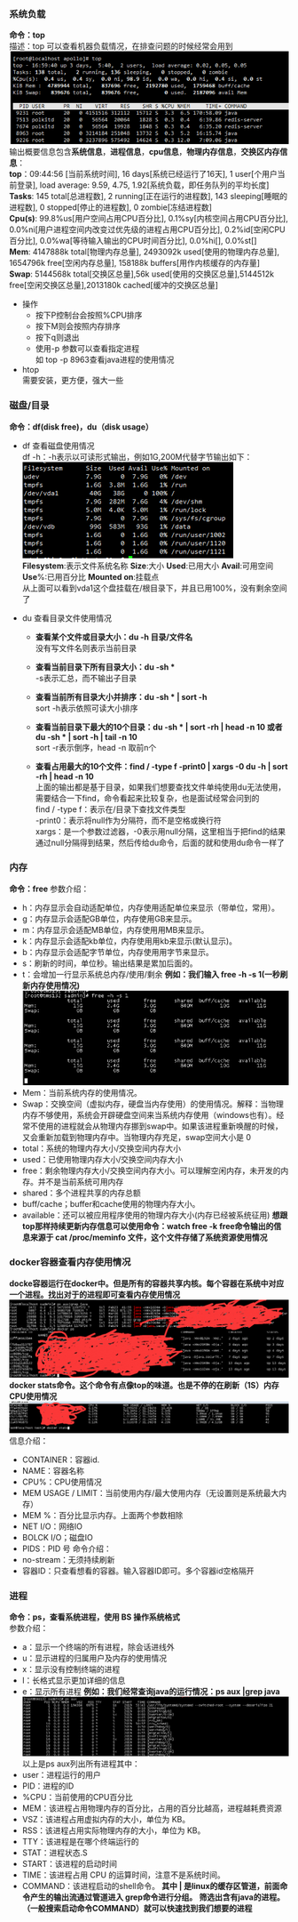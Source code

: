 ### 系统负载 
**命令：top**   
描述：top 可以查看机器负载情况，在排查问题的时候经常会用到  
![image](https://github.com/jmilktea/jmilktea/blob/master/linux/images/top.png)  
输出概要信息包含**系统信息**，**进程信息**，**cpu信息**，**物理内存信息**，**交换区内存信息**：  
**top**：09:44:56 [当前系统时间], 16 days[系统已经运行了16天], 1 user[个用户当前登录], load average: 9.59, 4.75, 1.92[系统负载，即任务队列的平均长度]  
**Tasks**: 145 total[总进程数], 2 running[正在运行的进程数], 143 sleeping[睡眠的进程数], 0 stopped[停止的进程数], 0 zombie[冻结进程数]    
**Cpu(s)**: 99.8%us[用户空间占用CPU百分比], 0.1%sy[内核空间占用CPU百分比], 0.0%ni[用户进程空间内改变过优先级的进程占用CPU百分比], 0.2%id[空闲CPU百分比], 0.0%wa[等待输入输出的CPU时间百分比], 0.0%hi[], 0.0%st[]    
**Mem**: 4147888k total[物理内存总量], 2493092k used[使用的物理内存总量], 1654796k free[空闲内存总量], 158188k buffers[用作内核缓存的内存量]  
**Swap**: 5144568k total[交换区总量],56k used[使用的交换区总量],5144512k free[空闲交换区总量],2013180k cached[缓冲的交换区总量]
- 操作
  - 按下P控制台会按照%CPU排序
  - 按下M则会按照内存排序
  - 按下q则退出
  - 使用-p 参数可以查看指定进程  
  如 top -p 8963查看java进程的使用情况
- htop   
需要安装，更方便，强大一些

### 磁盘/目录
**命令：df(disk free)，du（disk usage）**
- df 查看磁盘使用情况  
df -h：-h表示以可读形式输出，例如1G,200M代替字节输出如下：  
![image](https://github.com/jmilktea/jmilktea/blob/master/linux/images/df.png)  
**Filesystem**:表示文件系统名称  **Size**:大小  **Used**:已用大小  **Avail**:可用空间  **Use**%:已用百分比  **Mounted on**:挂载点  
从上面可以看到vda1这个盘挂载在/根目录下，并且已用100%，没有剩余空间了

- du 查看目录文件使用情况  
  - **查看某个文件或目录大小：du -h 目录/文件名**  
  没有写文件名则表示当前目录    
  
  - **查看当前目录下所有目录大小：du -sh \***   
  -s表示汇总，而不输出子目录    
  
  - **查看当前所有目录大小并排序：du -sh * | sort -h**   
  sort -h表示依照可读大小排序   
  
  - **查看当前目录下最大的10个目录：du -sh * | sort -rh | head -n 10 或者 du -sh * | sort -h | tail -n 10**    
  sort -r表示倒序，head -n 取前n个  
  
  - **查看占用最大的10个文件：find / -type f -print0 | xargs -0 du -h | sort -rh | head -n 10**   
  上面的输出都是基于目录，如果我们想要查找文件单纯使用du无法使用，需要结合一下find，命令看起来比较复杂，也是面试经常会问到的  
  find / -type f：表示在/目录下查找文件类型     
  -print0：表示将null作为分隔符，而不是空格或换行符    
  xargs：是一个参数过滤器，-0表示用null分隔，这里相当于把find的结果通过null分隔得到结果，然后传给du命令，后面的就和使用du命令一样了      
 
### 内存
**命令：free** 
参数介绍：
 - h：内存显示会自动适配单位，内存使用适配单位来显示（带单位，常用）。
 - g：内存显示会适配GB单位，内存使用GB来显示。
 - m：内存显示会适配MB单位，内存使用用MB来显示。
 - k：内存显示会适配kb单位，内存使用用kb来显示(默认显示)。
 - b：内存显示会适配字节单位，内存使用用字节来显示。
 - s：刷新的时间，单位秒。输出结果是累加后面的。
 - t：会增加一行显示系统总内存/使用/剩余
**例如：我们输入 free -h -s 1(一秒刷新内存使用情况)**
![image](https://github.com/jmilktea/jmilktea/blob/master/linux/images/free.png)
 - Mem：当前系统内存的使用情况。
 - Swap：交换空间（虚拟内存，硬盘当内存使用）的使用情况。解释：当物理内存不够使用，系统会开辟硬盘空间来当系统内存使用（windows也有）。经常不使用的进程就会从物理内存挪到swap中。如果该进程重新唤醒的时候，又会重新加载到物理内存中。当物理内存充足，swap空间大小是 0
 - total：系统的物理内存大小/交换空间内存大小
 - used：已使用物理内存大小/交换空间内存大小
 - free：剩余物理内存大小/交换空间内存大小。可以理解空闲内存，未开发的内存。并不是当前系统可用内存
 - shared：多个进程共享的内存总额
 - buff/cache；buffer和cache使用的物理内存大小。
 - available：还可以被应用程序使用的物理内存大小(内存已经被系统征用)
**想跟top那样持续更新内存信息可以使用命令：watch free -k**
**free命令输出的信息来源于 cat /proc/meminfo 文件，这个文件存储了系统资源使用情况**
  
### docker容器查看内存使用情况
**docke容器运行在docker中。但是所有的容器共享内核。每个容器在系统中对应一个进程。找出对于的进程即可查看内存使用情况**
![image](https://github.com/jmilktea/jmilktea/blob/master/linux/images/docker-ps.png)
**docker stats命令。这个命令有点像top的味道。也是不停的在刷新（1S）内存CPU使用情况**
![image](https://github.com/jmilktea/jmilktea/blob/master/linux/images/docker-stats.png)
信息介绍：
 - CONTAINER：容器id.
 - NAME：容器名称
 - CPU%：CPU使用情况
 - MEM USAGE / LIMIT：当前使用内存/最大使用内存（无设置则是系统最大内存）
 - MEM %：百分比显示内存。上面两个参数相除
 - NET I/O：网络IO
 - BOLCK I/O；磁盘IO
 - PIDS：PID 号 
命令介绍：
 - no-stream：无须持续刷新
 - 容器ID：只查看想看的容器。输入容器ID即可。多个容器id空格隔开
 
### 进程
**命令：ps，查看系统进程，使用 BS 操作系统格式**  
参数介绍：  
 - a：显示一个终端的所有进程，除会话进线外
 - u：显示进程的归属用户及内存的使用情况
 - x：显示没有控制终端的进程
 - l：长格式显示更加详细的信息
 - e：显示所有进程
**例如：我们经常查询java的运行情况：ps aux |grep java**
![image](https://github.com/jmilktea/jmilktea/blob/master/linux/images/ps.png)
以上是ps aux列出所有进程其中：
 - user：进程运行的用户
 - PID：进程的ID
 - %CPU：当前使用的CPU百分比
 - MEM：该进程占用物理内存的百分比，占用的百分比越高，进程越耗费资源
 - VSZ：该进程占用虚拟内存的大小，单位为 KB。
 - RSS：该进程占用实际物理内存的大小，单位为 KB。
 - TTY：该进程是在哪个终端运行的
 - STAT：进程状态.S
 - START：该进程的启动时间
 - TIME：该进程占用 CPU 的运算时间，注意不是系统时间。
 - COMMAND：该进程启动的shell命令。
**其中 | 是linux的缓存区管道，前面命令产生的输出流通过管道进入 grep命令进行分组。**
**筛选出含有java的进程。（一般搜索启动命令COMMAND）就可以快速找到我们想要的进程**
